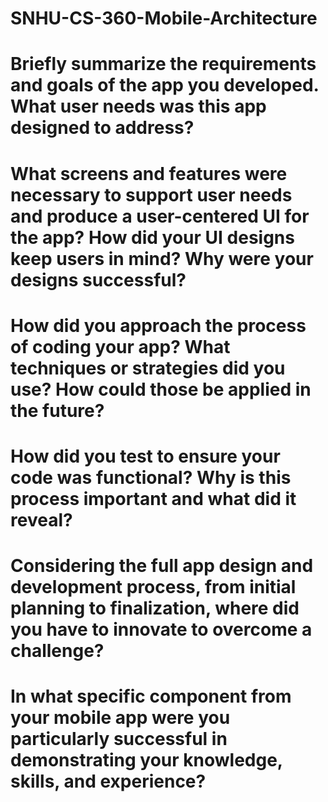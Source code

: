 # SNHU-CS-360-Mobile-Architecture

# Briefly summarize the requirements and goals of the app you developed. What user needs was this app designed to address?

# What screens and features were necessary to support user needs and produce a user-centered UI for the app? How did your UI designs keep users in mind? Why were your designs successful?

# How did you approach the process of coding your app? What techniques or strategies did you use? How could those be applied in the future?

# How did you test to ensure your code was functional? Why is this process important and what did it reveal?

# Considering the full app design and development process, from initial planning to finalization, where did you have to innovate to overcome a challenge?

# In what specific component from your mobile app were you particularly successful in demonstrating your knowledge, skills, and experience?

